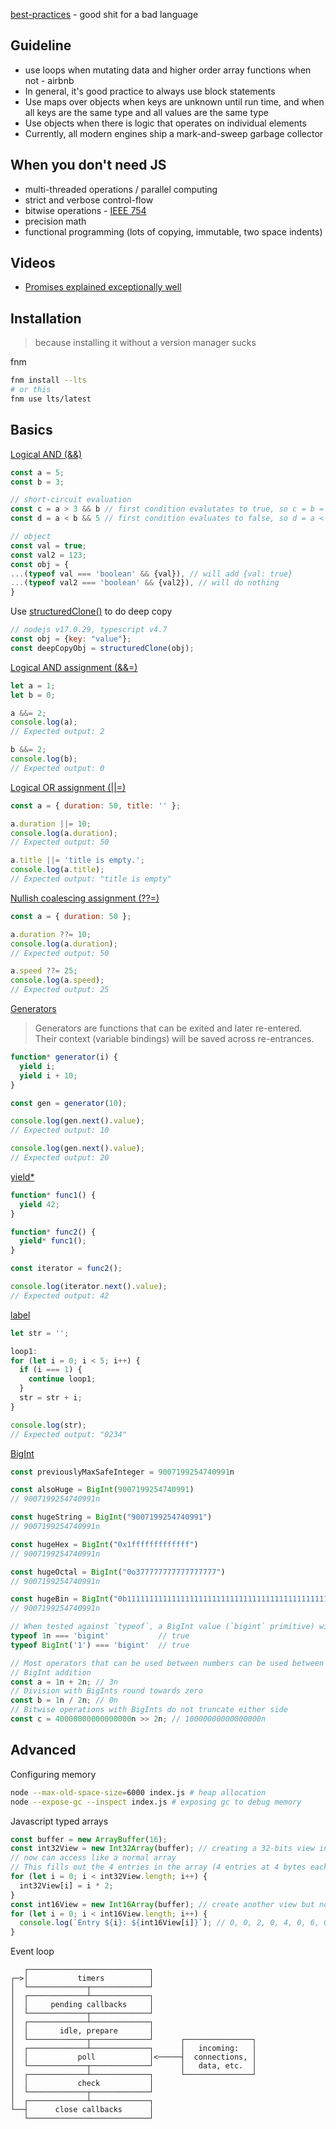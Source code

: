 [best-practices](https://github.com/goldbergyoni/nodebestpractices) - good shit for a bad language

## Guideline
- use loops when mutating data and higher order array functions when not  - airbnb
- In general, it's good practice to always use block statements
- Use maps over objects when keys are unknown until run time, and when all keys are the same type and all values are the same type
- Use objects when there is logic that operates on individual elements
- Currently, all modern engines ship a mark-and-sweep garbage collector

## When you don't need JS
- multi-threaded operations / parallel computing
- strict and verbose control-flow
- bitwise operations - [IEEE 754](https://en.wikipedia.org/wiki/Double-precision_floating-point_format)
- precision math
- functional programming (lots of copying, immutable, two space indents)

## Videos
- [Promises explained exceptionally well](https://www.youtube.com/watch?v=bAlczbDUXx8&ab_channel=StevieJay)

## Installation

>because installing it without a version manager sucks

fnm
```bash
fnm install --lts 
# or this
fnm use lts/latest
```

## Basics

[Logical AND (&&)](https://developer.mozilla.org/en-US/docs/Web/JavaScript/Reference/Operators/Logical_AND)
```js
const a = 5;
const b = 3;

// short-circuit evaluation
const c = a > 3 && b // first condition evalutates to true, so c = b = 3;
const d = a < b && 5 // first condition evaluates to false, so d = a < b = false;

// object
const val = true;
const val2 = 123;
const obj = {
...(typeof val === 'boolean' && {val}), // will add {val: true}
...(typeof val2 === 'boolean' && {val2}), // will do nothing
}
```

Use [structuredClone()](https://developer.mozilla.org/en-US/docs/Web/API/structuredClone) to do deep copy
```js
// nodejs v17.0.29, typescript v4.7
const obj = {key: "value"};
const deepCopyObj = structuredClone(obj);
```

[Logical AND assignment (&&=)](https://developer.mozilla.org/en-US/docs/Web/JavaScript/Reference/Operators/Logical_AND_assignment)
```js
let a = 1;
let b = 0;

a &&= 2;
console.log(a);
// Expected output: 2

b &&= 2;
console.log(b);
// Expected output: 0
```

[Logical OR assignment (||=)](https://developer.mozilla.org/en-US/docs/Web/JavaScript/Reference/Operators/Logical_OR_assignment)
```js
const a = { duration: 50, title: '' };

a.duration ||= 10;
console.log(a.duration);
// Expected output: 50

a.title ||= 'title is empty.';
console.log(a.title);
// Expected output: "title is empty"
```

[Nullish coalescing assignment (??=)](https://developer.mozilla.org/en-US/docs/Web/JavaScript/Reference/Operators/Nullish_coalescing_assignment)
```js
const a = { duration: 50 };

a.duration ??= 10;
console.log(a.duration);
// Expected output: 50

a.speed ??= 25;
console.log(a.speed);
// Expected output: 25
```

[Generators](https://developer.mozilla.org/en-US/docs/Web/JavaScript/Reference/Statements/function*)
>Generators are functions that can be exited and later re-entered. Their context (variable bindings) will be saved across re-entrances.
```js
function* generator(i) {
  yield i;
  yield i + 10;
}

const gen = generator(10);

console.log(gen.next().value);
// Expected output: 10

console.log(gen.next().value);
// Expected output: 20
```

[yield*](https://developer.mozilla.org/en-US/docs/Web/JavaScript/Reference/Operators/yield*)
```js
function* func1() {
  yield 42;
}

function* func2() {
  yield* func1();
}

const iterator = func2();

console.log(iterator.next().value);
// Expected output: 42
```

[label](https://developer.mozilla.org/en-US/docs/Web/JavaScript/Reference/Statements/label)
```js
let str = '';

loop1:
for (let i = 0; i < 5; i++) {
  if (i === 1) {
    continue loop1;
  }
  str = str + i;
}

console.log(str);
// Expected output: "0234"
```

[BigInt](https://developer.mozilla.org/en-US/docs/Web/JavaScript/Reference/Global_Objects/BigInt)
```js
const previouslyMaxSafeInteger = 9007199254740991n

const alsoHuge = BigInt(9007199254740991)
// 9007199254740991n

const hugeString = BigInt("9007199254740991")
// 9007199254740991n

const hugeHex = BigInt("0x1fffffffffffff")
// 9007199254740991n

const hugeOctal = BigInt("0o377777777777777777")
// 9007199254740991n

const hugeBin = BigInt("0b11111111111111111111111111111111111111111111111111111")
// 9007199254740991n

// When tested against `typeof`, a BigInt value (`bigint` primitive) will give `"bigint"`:
typeof 1n === 'bigint'           // true
typeof BigInt('1') === 'bigint'  // true

// Most operators that can be used between numbers can be used between BigInt values as well.
// BigInt addition
const a = 1n + 2n; // 3n
// Division with BigInts round towards zero
const b = 1n / 2n; // 0n
// Bitwise operations with BigInts do not truncate either side
const c = 40000000000000000n >> 2n; // 10000000000000000n
```

## Advanced

Configuring memory
```bash
node --max-old-space-size=6000 index.js # heap allocation
node --expose-gc --inspect index.js # exposing gc to debug memory
```

Javascript typed arrays
```js
const buffer = new ArrayBuffer(16);
const int32View = new Int32Array(buffer); // creating a 32-bits view into the buffer
// now can access like a normal array
// This fills out the 4 entries in the array (4 entries at 4 bytes each makes 16 total bytes) with the values 0, 2, 4, and 6.
for (let i = 0; i < int32View.length; i++) {
  int32View[i] = i * 2;
}
const int16View = new Int16Array(buffer); // create another view but now its 16-bits
for (let i = 0; i < int16View.length; i++) {
  console.log(`Entry ${i}: ${int16View[i]}`); // 0, 0, 2, 0, 4, 0, 6, 0
}
```


Event loop
```
   ┌───────────────────────────┐
┌─>│           timers          │
│  └─────────────┬─────────────┘
│  ┌─────────────┴─────────────┐
│  │     pending callbacks     │
│  └─────────────┬─────────────┘
│  ┌─────────────┴─────────────┐
│  │       idle, prepare       │
│  └─────────────┬─────────────┘      ┌───────────────┐
│  ┌─────────────┴─────────────┐      │   incoming:   │
│  │           poll            │<─────┤  connections, │
│  └─────────────┬─────────────┘      │   data, etc.  │
│  ┌─────────────┴─────────────┐      └───────────────┘
│  │           check           │
│  └─────────────┬─────────────┘
│  ┌─────────────┴─────────────┐
└──┤      close callbacks      │
   └───────────────────────────┘
```




